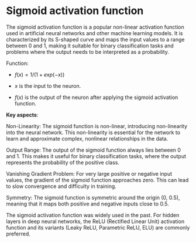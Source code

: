 # Sigmoid activation function

The sigmoid activation function is a popular non-linear activation function used in artificial neural networks and other machine learning models. It is characterized by its S-shaped curve and maps the input values to a range between 0 and 1, making it suitable for binary classification tasks and problems where the output needs to be interpreted as a probability.

Function:

* $f(x) = 1 / (1 + exp(-x))$

* $x$ is the input to the neuron.

* $f(x)$ is the output of the neuron after applying the sigmoid activation function.

**Key aspects**:

Non-Linearity: The sigmoid function is non-linear, introducing non-linearity into the neural network. This non-linearity is essential for the network to learn and approximate complex, nonlinear relationships in the data.

Output Range: The output of the sigmoid function always lies between 0 and 1. This makes it useful for binary classification tasks, where the output represents the probability of the positive class.

Vanishing Gradient Problem: For very large positive or negative input values, the gradient of the sigmoid function approaches zero. This can lead to slow convergence and difficulty in training.

Symmetry: The sigmoid function is symmetric around the origin (0, 0.5), meaning that it maps both positive and negative inputs close to 0.5.

The sigmoid activation function was widely used in the past. For hidden layers in deep neural networks, the ReLU (Rectified Linear Unit) activation function and its variants (Leaky ReLU, Parametric ReLU, ELU) are commonly preferred.